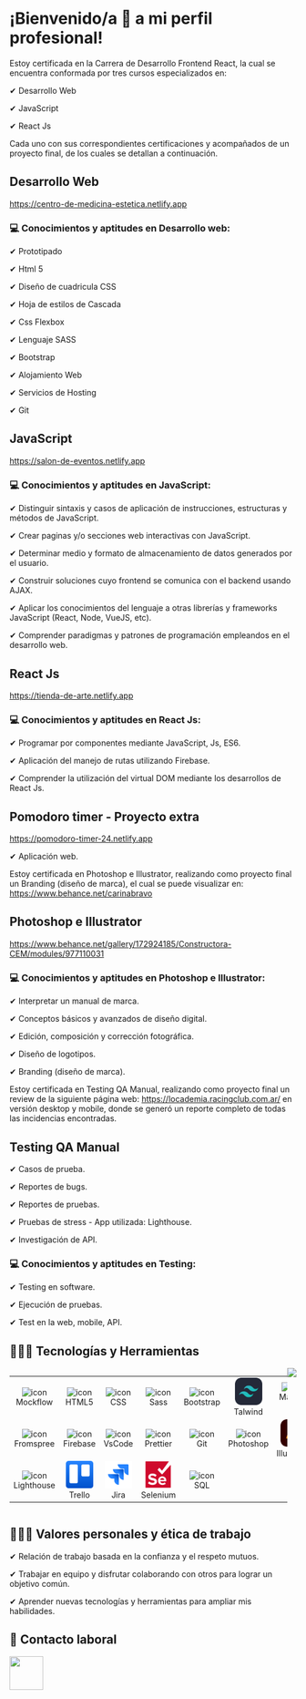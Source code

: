 # ¡Bienvenido/a 👋 a mi perfil profesional!   

 Estoy certificada en la Carrera de Desarrollo Frontend React, la cual se encuentra conformada por tres cursos especializados en:

✔ Desarrollo Web

✔ JavaScript 

✔ React Js

 Cada uno con sus correspondientes certificaciones y acompañados de un proyecto final, de los cuales se detallan a continuación.


## Desarrollo Web
https://centro-de-medicina-estetica.netlify.app

### 💻 Conocimientos y aptitudes en Desarrollo web:

✔ Prototipado

✔ Html 5

✔ Diseño de cuadricula CSS

✔ Hoja de estilos de Cascada

✔ Css Flexbox

✔ Lenguaje SASS

✔ Bootstrap

✔ Alojamiento Web

✔ Servicios de Hosting

✔ Git


## JavaScript
https://salon-de-eventos.netlify.app

### 💻 Conocimientos y aptitudes en JavaScript:

✔ Distinguir sintaxis y casos de aplicación de instrucciones, estructuras y métodos de JavaScript.

✔ Crear paginas y/o secciones web interactivas con JavaScript.

✔ Determinar medio y formato de almacenamiento de datos generados por el usuario.

✔ Construir soluciones cuyo frontend se comunica con el backend usando AJAX.

✔ Aplicar los conocimientos del lenguaje a otras librerías y frameworks JavaScript (React, Node, VueJS, etc).

✔ Comprender paradigmas y patrones de programación empleandos en el desarrollo web.


## React Js
https://tienda-de-arte.netlify.app

### 💻 Conocimientos y aptitudes en React Js:

✔ Programar por componentes mediante JavaScript, Js, ES6.

✔ Aplicación del manejo de rutas utilizando Firebase.

✔ Comprender la utilización del virtual DOM mediante los desarrollos de React Js.


## Pomodoro timer - Proyecto extra
https://pomodoro-timer-24.netlify.app

✔ Aplicación web.

Estoy certificada en Photoshop e Illustrator, realizando como proyecto final un Branding (diseño de marca), el cual se puede visualizar en: 
https://www.behance.net/carinabravo 

## Photoshop e Illustrator 
https://www.behance.net/gallery/172924185/Constructora-CEM/modules/977110031

### 💻 Conocimientos y aptitudes en Photoshop e Illustrator:

✔ Interpretar un manual de marca.

✔ Conceptos básicos y avanzados de diseño digital.

✔ Edición, composición y corrección fotográfica.

✔ Diseño de logotipos.

✔ Branding (diseño de marca).


Estoy certificada en Testing QA Manual, realizando como proyecto final un review de la siguiente página web: 
https://locademia.racingclub.com.ar/ en versión desktop y mobile, donde se generó un reporte completo de todas las incidencias encontradas.

## Testing QA Manual

✔ Casos de prueba.

✔ Reportes de bugs.

✔ Reportes de pruebas.

✔ Pruebas de stress - App utilizada: Lighthouse.

✔ Investigación de API.


### 💻 Conocimientos y aptitudes en Testing:

✔ Testing en software.

✔ Ejecución de pruebas.

✔ Test en la web, mobile, API.


## 👩🏻‍💻 Tecnologías y Herramientas


<div style="display: flex; align-items: flex-start; align: center">
<table align="center">
  <tr>
 <td align="center"  width="96">
        <img src="https://github.com/carinabravo/carinabravo/assets/54654136/dc5b859d-f2cd-425f-87ff-6006fec640c3" alt="icon" width="48" height="48"/>
      <br>Mockflow
    </td>
   <td align="center"  width="96">
        <img src="https://skillicons.dev/icons?i=html" alt="icon" width="48" height="48"/>
      <br>HTML5
    </td>
    <td align="center" width="96">
        <img src="https://skillicons.dev/icons?i=css" alt="icon" width="48" height="48" />
      <br>CSS
    </td>
    <td align="center" width="96">
        <img src="https://skillicons.dev/icons?i=sass" alt="icon" width="48" height="48" alt="Sass" />
      <br>Sass
    </td>
    <td align="center"  width="96">
        <img src="https://skillicons.dev/icons?i=bootstrap" alt="icon" width="48" height="48" />
      <br>Bootstrap
    </td>
  <td align="center"  width="96">
        <img src="https://raw.githubusercontent.com/tandpfun/skill-icons/main/icons/TailwindCSS-Dark.svg" alt="icon" width="48" height="48" />
      <br>Talwind
    </td>
<td align="center"  width="96">
        <img src="https://github.com/carinabravo/carinabravo/assets/54654136/b2c6db1f-67e3-4510-a757-249adecbaf60" alt="icon" width="48" height="48" />
      <br>Material UI
</td>
    <td align="center" width="96">
        <img src="https://techstack-generator.vercel.app/js-icon.svg" alt="icon" width="65" height="65" />
      <br>JavaScript
    </td>
    <td align="center" width="96">
        <img src="https://techstack-generator.vercel.app/react-icon.svg" alt="icon" width="65" height="65" />
      <br>React
    </td>
   <td align="center" width="96">
        <img src="https://skillicons.dev/icons?i=vite" alt="icon" width="65" height="65" />
      <br>Vite
    </td>
      </tr>
  <tr>
      <td align="center" width="96">
        <img src="https://github.com/carinabravo/carinabravo/assets/54654136/73e7ddd2-515a-4535-b6f8-32aa5f9958d5" alt="icon" width="65" height="65" />
      <br>Fromspree
    </td>
  <td align="center" width="96">
        <img src="https://skillicons.dev/icons?i=firebase" alt="icon" width="48" height="48" />
      <br>Firebase
             </td>
       <td align="center" width="96">
        <img src="https://skillicons.dev/icons?i=vscode" alt="icon" width="48" height="48"" />
      <br>VsCode
             </td>
     <td align="center" width="96">
        <img src="https://github.com/carinabravo/carinabravo/assets/54654136/d80ad35f-f94e-4b6a-8c24-b51bba4e27ab" alt="icon" width="48" height="48"" />
      <br>Prettier
             </td>
    <td align="center" width="96"> 
        <img src="https://user-images.githubusercontent.com/25181517/192108372-f71d70ac-7ae6-4c0d-8395-51d8870c2ef0.png" alt="icon" width="48" height="48" />
      <br>Git
      <td align="center" width="96">
        <img src="https://skillicons.dev/icons?i=photoshop" alt="icon" width="48" height="48" />
      <br>Photoshop
             </td>
  <td align="center" width="96">
        <img src="https://raw.githubusercontent.com/tandpfun/skill-icons/main/icons/Illustrator.svg" alt="icon" width="48" height="48" />
      <br>Illustrator
             </td>
  <td align="center" width="96">
        <img src="https://github.com/carinabravo/carinabravo/assets/54654136/9c32d02f-ef06-4083-9faf-49a0debbd2eb" alt="icon"  width="48" height="48" />
      <br>Behance
             </td>
      <td align="center" width="96">
        <img src="https://skillicons.dev/icons?i=postman"  alt="icon" width="48" height="48" />
      <br>Postman
             </td>
<td align="center" width="96">
        <img src="https://github.com/carinabravo/carinabravo/assets/54654136/ba2bb9a5-0f0e-4e9b-807e-681965062732" alt="icon" width="48" height="48" />
      <br>JMeter
             </td>
        </tr>
  <tr>
 <td align="center" width="96">
        <img src="https://github.com/carinabravo/carinabravo/assets/54654136/314233d0-fbd1-4558-a0dd-7a3a17e52910" alt="icon" width="48" height="48" />
      <br>Lighthouse
             </td>
      <td align="center" width="96">
        <img src="https://raw.githubusercontent.com/devicons/devicon/master/icons/trello/trello-original.svg" alt="icon" width="48" height="48" />
      <br>Trello
             </td>
 <td align="center" width="96">
        <img src="https://raw.githubusercontent.com/devicons/devicon/master/icons/jira/jira-original.svg" alt="icon" width="48" height="48" />
      <br>Jira
             </td>
 <td align="center" width="96">
        <img src="https://raw.githubusercontent.com/devicons/devicon/master/icons/selenium/selenium-original.svg" alt="icon" width="48" height="48" />
      <br>Selenium
             </td>
<td align="center" width="96">
        <img src="https://github.com/carinabravo/carinabravo/assets/54654136/1306296a-1fa9-4aca-8a57-7d8319949039" alt="icon" width="48" height="48" />
      <br>SQL
             </td>
  </tr>
</table>
<br><br>
  <div style="display: flex; align-items: flex-start; align: center">
   <td align="center">
        <img src="https://github.com/carinabravo/carinabravo/assets/54654136/411b99c9-f8fd-445f-a0bd-1ad8d4f7a0c4"/>
    </td>
</div>
</div>

## 👩🏻‍💻 Valores personales y ética de trabajo

 ✔ Relación de trabajo basada en la confianza y el respeto mutuos.

 ✔ Trabajar en equipo y disfrutar colaborando con otros para lograr un objetivo común.

 ✔ Aprender nuevas tecnologías y herramientas para ampliar mis habilidades.
  
## 📲 Contacto laboral 
<p align="left">
<a href="https://www.linkedin.com/in/carina-bravo/" target="blank"><img align="center" src="https://github.com/carinabravo/carinabravo/assets/54654136/9a4d14bb-8ff0-48ca-9224-20b9f11dde1c" height="59" width="59"/><a/>
  </p>













